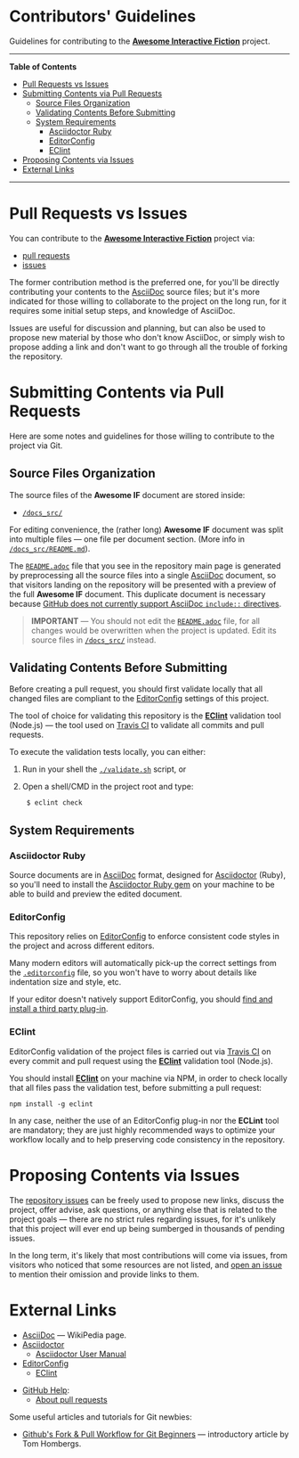 # Contributors' Guidelines

Guidelines for contributing to the __[Awesome Interactive Fiction]__ project.

-----

**Table of Contents**


<!-- MarkdownTOC autolink="true" bracket="round" autoanchor="false" lowercase="only_ascii" uri_encoding="true" levels="1,2,3,4" -->

- [Pull Requests vs Issues](#pull-requests-vs-issues)
- [Submitting Contents via Pull Requests](#submitting-contents-via-pull-requests)
    - [Source Files Organization](#source-files-organization)
    - [Validating Contents Before Submitting](#validating-contents-before-submitting)
    - [System Requirements](#system-requirements)
        - [Asciidoctor Ruby](#asciidoctor-ruby)
        - [EditorConfig](#editorconfig)
        - [EClint](#eclint)
- [Proposing Contents via Issues](#proposing-contents-via-issues)
- [External Links](#external-links)

<!-- /MarkdownTOC -->

-----


# Pull Requests vs Issues

You can contribute to the __[Awesome Interactive Fiction]__ project via:

- [pull requests][X-PRs]
- [issues][X-issues]

The former contribution method is the preferred one, for you'll be directly contributing your contents to the [AsciiDoc] source files; but it's more indicated for those willing to collaborate to the project on the long run, for it requires some initial setup steps, and knowledge of AsciiDoc.

Issues are useful for discussion and planning, but can also be used to propose new material by those who don't know AsciiDoc, or simply wish to propose adding a link and don't want to go through all the trouble of forking the repository.

# Submitting Contents via Pull Requests

Here are some notes and guidelines for those willing to contribute to the project via Git.

## Source Files Organization

The source files of the __Awesome IF__ document are stored inside:

- [`/docs_src/`][docs_src]

For editing convenience, the (rather long) __Awesome IF__ document was split into multiple files — one file per document section. (More info in [`/docs_src/README.md`][README md]).

The [`README.adoc`][README ad] file that you see in the repository main page is generated by preprocessing all the source files into a single [AsciiDoc] document, so that visitors landing on the repository will be presented with a preview of the full __Awesome IF__ document.
This duplicate document is necessary because [GitHub does not currently support AsciiDoc `include::` directives][#1095].

> __IMPORTANT__ — You should not edit the [`README.adoc`][README ad] file, for all changes would be overwritten when the project is updated. Edit its source files in [`/docs_src/`][docs_src] instead.

## Validating Contents Before Submitting

Before creating a pull request, you should first validate locally that all changed files are compliant to the [EditorConfig] settings of this project.

The tool of choice for validating this repository is the __[EClint]__ validation tool (Node.js) — the tool used on [Travis CI] to validate all commits and pull requests.

To execute the validation tests locally, you can either:

1. Run in your shell the [`./validate.sh`](./validate.sh) script, or
2. Open a shell/CMD in the project root and type:

        $ eclint check


## System Requirements

### Asciidoctor Ruby

Source documents are in [AsciiDoc] format, designed for [Asciidoctor]  (Ruby), so you'll need to install the [Asciidoctor Ruby gem] on your machine to be able to build and preview the edited document.

### EditorConfig

This repository relies on [EditorConfig] to enforce consistent code styles in the project and across different editors.

Many modern editors will automatically pick-up the correct settings from the [`.editorconfig`](.editorconfig) file, so you won't have to worry about details like indentation size and style, etc.

If your editor doesn't natively support EditorConfig, you should [find and install a third party plug-in].

### EClint

EditorConfig validation of the project files is carried out via [Travis CI] on every commit and pull request using the __[EClint]__ validation tool (Node.js).

You should install __[EClint]__ on your machine via NPM, in order to check locally that all files pass the validation test, before submitting a pull request:

    npm install -g eclint

In any case, neither the use of an EditorConfig plug-in nor the __ECLint__ tool are mandatory; they are just highly recommended ways to optimize your workflow locally and to help preserving code consistency in the repository.


# Proposing Contents via Issues

The [repository issues] can be freely used to propose new links, discuss the project, offer advise, ask questions, or anything else that is related to the project goals — there are no strict rules regarding issues, for it's unlikely that this project will ever end up being sumberged in thousands of pending issues.

In the long term, it's likely that most contributions will come via issues, from visitors who noticed that some resources are not listed, and [open an issue] to mention their omission and provide links to them.

# External Links

- [AsciiDoc] — WikiPedia page.
- [Asciidoctor]
    + [Asciidoctor User Manual]
- [EditorConfig]
    + [EClint]

<!-- sep -->

- [GitHub Help]:
    + [About pull requests][PRs]

Some useful articles and tutorials for Git newbies:

- [Github's Fork & Pull Workflow for Git Beginners] — introductory article by Tom Hombergs.

<!-----------------------------------------------------------------------------
                               REFERENCE LINKS
------------------------------------------------------------------------------>

[Awesome Interactive Fiction]: https://github.com/tajmone/awesome-interactive-fiction/ "Visit the Awesome Interactive Fiction project on GitHub"

[GitHub Help]: https://help.github.com
[PRs]: https://help.github.com/en/articles/about-pull-requests "Read GitHub Help on this topic"
[about issues]: https://help.github.com/en/articles/about-issues "Read GitHub Help on this topic"

[Asciidoctor]: https://asciidoctor.org/
[Asciidoctor User Manual]: https://asciidoctor.org/docs/user-manual/ "Go to the Asciidoctor Manual"
[Asciidoctor Ruby gem]: https://rubygems.org/gems/asciidoctor/

[AsciiDoc]: https://en.wikipedia.org/wiki/AsciiDoc "Learn more about AsciiDoc, on WikiPedia"

[Travis CI]: https://travis-ci.org "Visit Travis CI website"

<!-- EditorConfig -->

[EditorConfig]: https://editorconfig.org "Visit EditorConfig website"
[find and install a third party plug-in]: https://editorconfig.org/#download "See the list of editors supporting EditorConfig"
[EClint]: https://www.npmjs.com/package/eclint "Go to EClint page at NPM"

<!-- articles & tutorials -->

[Github's Fork & Pull Workflow for Git Beginners]: https://reflectoring.io/github-fork-and-pull/

<!-- misc. -->

[#1095]: https://github.com/github/markup/issues/1095

<!-- project links -->

[repository issues]: https://github.com/tajmone/awesome-interactive-fiction/issues "Go to the repository issues section"
[open an issue]: https://github.com/tajmone/awesome-interactive-fiction/issues/new "Create a new issue"

<!-- project folders -->

[docs]: ./docs/ "Navigate to folder"
[docs_src]: ./docs_src/ "Navigate to folder"

<!-- project files -->

[awesome-if]: ./awesome-if.asciidoc
[build]: ./build.sh
[coalescer.rb]: ./asciidoc-coalescer.rb
[README ad]: ../README.adoc "View the output AsciiDoc file"
[index]: ../docs/index.html "View the output HTML file"
[README md]: ./docs_src/README.md

<!-- xrefs -->

[X-PRs]: #submitting-contents-via-pull-requests
[X-issues]: #proposing-contents-via-issues

<!-- EOF -->
